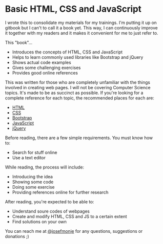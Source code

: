 # Basic HTML, CSS and JavaScript


I wrote this to consolidate my materials for my trainings. I'm putting it up on gitbook but I can't to call it a book yet. This way, I can continuously improve it together with my readers and it makes it convenient for me to just refer to.

This "book"...

* Introduces the concepts of HTML, CSS and JavaScript
* Helps to learn commonly used libraries like Bootstrap and jQuery
* Shows actual code examples
* Gives some challenging exercises
* Provides good online references

This was written for those who are completely unfamiliar with the things involved in creating web pages. I will not be covering Computer Science topics. It's made to be as succinct as possible. If you're looking for a complete reference for each topic, the recommended places for each are:

* [HTML](https://developer.mozilla.org/en-US/docs/Web/HTML?redirectlocale=en-US&redirectslug=HTML)
* [CSS](https://developer.mozilla.org/en-US/docs/Web/CSS?redirectlocale=en-US&redirectslug=CSS)
* [Bootstrap](http://getbootstrap.com/getting-started/)
* [JavaScript](https://developer.mozilla.org/en-US/docs/Web/javascript)
* [jQuery](http://api.jquery.com/)

Before reading, there are a few simple requirements. You must know how to:

* Search for stuff online
* Use a text editor

While reading, the process will include:

* Introducing the idea
* Showing some code
* Doing some exercise
* Providing references online for further research

After reading, you're expected to be able to:

* Understand soure codes of webpages
* Create and modify HTML, CSS and JS to a certain extent
* Find solutions on your own

You can reach me at [@josefmonje](https://twitter.com/josefmonje) for any questions, suggestions or donations ;)
